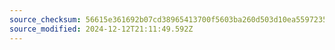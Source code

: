 ```yaml
---
source_checksum: 56615e361692b07cd38965413700f5603ba260d503d10ea55972357ec1ca7d00
source_modified: 2024-12-12T21:11:49.592Z
---
```


